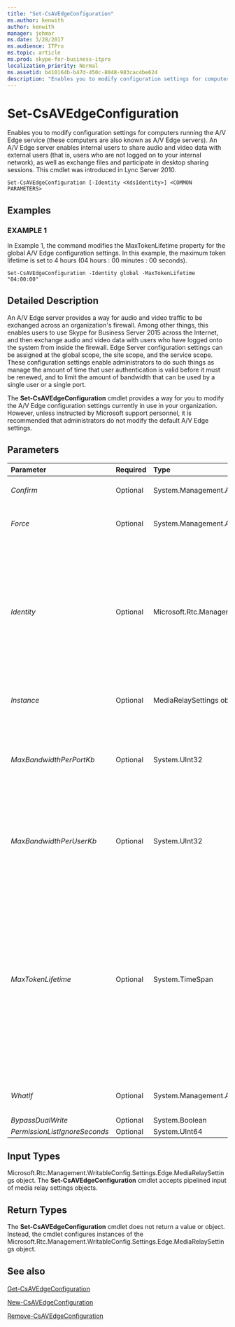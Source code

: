 ```yaml
---
title: "Set-CsAVEdgeConfiguration"
ms.author: kenwith
author: kenwith
manager: johmar
ms.date: 3/28/2017
ms.audience: ITPro
ms.topic: article
ms.prod: skype-for-business-itpro
localization_priority: Normal
ms.assetid: b410164b-b47d-450c-8048-983cac4be624
description: "Enables you to modify configuration settings for computers running the A/V Edge service (these computers are also known as A/V Edge servers). An A/V Edge server enables internal users to share audio and video data with external users (that is, users who are not logged on to your internal network), as well as exchange files and participate in desktop sharing sessions. This cmdlet was introduced in Lync Server 2010."
---
```


# Set-CsAVEdgeConfiguration
 
Enables you to modify configuration settings for computers running the A/V Edge service (these computers are also known as A/V Edge servers). An A/V Edge server enables internal users to share audio and video data with external users (that is, users who are not logged on to your internal network), as well as exchange files and participate in desktop sharing sessions. This cmdlet was introduced in Lync Server 2010.
  
```
Set-CsAVEdgeConfiguration [-Identity <XdsIdentity>] <COMMON PARAMETERS>

```

## Examples

### EXAMPLE 1

In Example 1, the command modifies the MaxTokenLifetime property for the global A/V Edge configuration settings. In this example, the maximum token lifetime is set to 4 hours (04 hours : 00 minutes : 00 seconds).
  
```
Set-CsAVEdgeConfiguration -Identity global -MaxTokenLifetime "04:00:00"
```

## Detailed Description

An A/V Edge server provides a way for audio and video traffic to be exchanged across an organization's firewall. Among other things, this enables users to use Skype for Business Server 2015 across the Internet, and then exchange audio and video data with users who have logged onto the system from inside the firewall. Edge Server configuration settings can be assigned at the global scope, the site scope, and the service scope. These configuration settings enable administrators to do such things as manage the amount of time that user authentication is valid before it must be renewed, and to limit the amount of bandwidth that can be used by a single user or a single port.
  
The **Set-CsAVEdgeConfiguration** cmdlet provides a way for you to modify the A/V Edge configuration settings currently in use in your organization. However, unless instructed by Microsoft support personnel, it is recommended that administrators do not modify the default A/V Edge settings.
  
## Parameters

|**Parameter**|**Required**|**Type**|**Description**|
|:-----|:-----|:-----|:-----|
| _Confirm_ <br/> |Optional  <br/> |System.Management.Automation.SwitchParameter  <br/> |Prompts you for confirmation before executing the command.  <br/> |
| _Force_ <br/> |Optional  <br/> |System.Management.Automation.SwitchParameter  <br/> |Suppresses the display of any non-fatal error message that might occur when running the command.  <br/> |
| _Identity_ <br/> |Optional  <br/> |Microsoft.Rtc.Management.Xds.XdsIdentity  <br/> |Unique identifier for the collection of A/V Edge configuration settings to be modified. To modify the global collection, use the following syntax: -Identity global. To modify a site collection use syntax similar to this:  `-Identity site:Redmond`. Settings configured at the service scope should be referred to using syntax similar to this:  `-Identity service:EdgeServer:atl-cs-001.litwareinc.com`.  <br/> |
| _Instance_ <br/> |Optional  <br/> |MediaRelaySettings object  <br/> |Allows you to pass a reference to an object to the cmdlet rather than set individual parameter values.  <br/> |
| _MaxBandwidthPerPortKb_ <br/> |Optional  <br/> |System.UInt32  <br/> |Indicates the maximum amount of bandwidth (in kilobits per second) that can be allocated to a single port. The maximum bandwidth can be set to any integer value between 1 and 4294967296 (4096 gigabits) per second; the default value is 3000.  <br/> |
| _MaxBandwidthPerUserKb_ <br/> |Optional  <br/> |System.UInt32  <br/> |Indicates the maximum amount of bandwidth (in kilobits per second) that can be allocated to any one user. The maximum bandwidth can be set to any integer value between 1 and 4294967296 (4096 gigabits) per second; the default value is 10000.  <br/> |
| _MaxTokenLifetime_ <br/> |Optional  <br/> |System.TimeSpan  <br/> |The maximum amount of time that an authentication token can be used before it expires and must be renewed. Token lifetimes are expressed using the following format: Days.Hours:Minutes:Seconds. For example, 13 days must be expressed like this, with a period (.) following the number of days, and colons (:) used to separate the hours, minutes, and seconds:  <br/> 13.00:00:00  <br/> The default value of 8 hours must be expressed like this:  <br/> 08:00:00  <br/> The minimum allowed token lifetime is 1 minute (00:01:00); the maximum allowed lifetime is 180 days (180.00:00:00).  <br/> |
| _WhatIf_ <br/> |Optional  <br/> |System.Management.Automation.SwitchParameter  <br/> |Describes what would happen if you executed the command without actually executing the command.  <br/> |
| _BypassDualWrite_ <br/> |Optional  <br/> |System.Boolean  <br/> |PARAMVALUE: $true | $false  <br/> |
| _PermissionListIgnoreSeconds_ <br/> |Optional  <br/> |System.UInt64  <br/> |PARAMVALUE: UInt64  <br/> |
   
## Input Types

Microsoft.Rtc.Management.WritableConfig.Settings.Edge.MediaRelaySettings object. The **Set-CsAVEdgeConfiguration** cmdlet accepts pipelined input of media relay settings objects.
  
## Return Types

The **Set-CsAVEdgeConfiguration** cmdlet does not return a value or object. Instead, the cmdlet configures instances of the Microsoft.Rtc.Management.WritableConfig.Settings.Edge.MediaRelaySettings object.
  
## See also

#### 

[Get-CsAVEdgeConfiguration](get-csavedgeconfiguration.md)
  
[New-CsAVEdgeConfiguration](new-csavedgeconfiguration.md)
  
[Remove-CsAVEdgeConfiguration](remove-csavedgeconfiguration.md)


